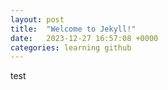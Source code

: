 ```yaml
---
layout: post
title:  "Welcome to Jekyll!"
date:   2023-12-27 16:57:08 +0000
categories: learning github
---
```


test